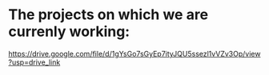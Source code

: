 # The projects on which we are currenly working:
https://drive.google.com/file/d/1gYsGo7sGyEp7ityJQU5ssezl1vVZv3Op/view?usp=drive_link